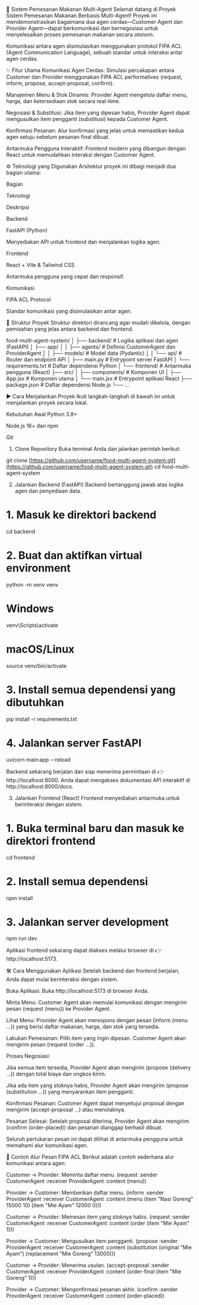 🍔 Sistem Pemesanan Makanan Multi-Agent
Selamat datang di Proyek Sistem Pemesanan Makanan Berbasis Multi-Agent! Proyek ini mendemonstrasikan bagaimana dua agen cerdas—Customer Agent dan Provider Agent—dapat berkomunikasi dan bernegosiasi untuk menyelesaikan proses pemesanan makanan secara otonom.

Komunikasi antara agen disimulasikan menggunakan protokol FIPA ACL (Agent Communication Language), sebuah standar untuk interaksi antar agen cerdas.

✨ Fitur Utama
Komunikasi Agen Cerdas: Simulasi percakapan antara Customer dan Provider menggunakan FIPA ACL performatives (request, inform, propose, accept-proposal, confirm).

Manajemen Menu & Stok Dinamis: Provider Agent mengelola daftar menu, harga, dan ketersediaan stok secara real-time.

Negosiasi & Substitusi: Jika item yang dipesan habis, Provider Agent dapat mengusulkan item pengganti (substitusi) kepada Customer Agent.

Konfirmasi Pesanan: Alur konfirmasi yang jelas untuk memastikan kedua agen setuju sebelum pesanan final dibuat.

Antarmuka Pengguna Interaktif: Frontend modern yang dibangun dengan React untuk memudahkan interaksi dengan Customer Agent.

⚙️ Teknologi yang Digunakan
Arsitektur proyek ini dibagi menjadi dua bagian utama:

Bagian

Teknologi

Deskripsi

Backend

FastAPI (Python)

Menyediakan API untuk frontend dan menjalankan logika agen.

Frontend

React + Vite & Tailwind CSS

Antarmuka pengguna yang cepat dan responsif.

Komunikasi

FIPA ACL Protocol

Standar komunikasi yang disimulasikan antar agen.

📂 Struktur Proyek
Struktur direktori dirancang agar mudah dikelola, dengan pemisahan yang jelas antara backend dan frontend.

food-multi-agent-system/
│
├── backend/ # Logika aplikasi dan agen (FastAPI)
│ ├── app/
│ │ ├── agents/ # Definisi CustomerAgent dan ProviderAgent
│ │ ├── models/ # Model data (Pydantic)
│ │ └── api/ # Router dan endpoint API
│ ├── main.py # Entrypoint server FastAPI
│ └── requirements.txt # Daftar dependensi Python
│
└── frontend/ # Antarmuka pengguna (React)
├── src/
│ ├── components/ # Komponen UI
│ ├── App.jsx # Komponen utama
│ └── main.jsx # Entrypoint aplikasi React
├── package.json # Daftar dependensi Node.js
└── ...

▶️ Cara Menjalankan Proyek
Ikuti langkah-langkah di bawah ini untuk menjalankan proyek secara lokal.

Kebutuhan Awal
Python 3.8+

Node.js 16+ dan npm

Git

1. Clone Repository
   Buka terminal Anda dan jalankan perintah berikut:

git clone [https://github.com/username/food-multi-agent-system.git](https://github.com/username/food-multi-agent-system.git)
cd food-multi-agent-system

2. Jalankan Backend (FastAPI)
   Backend bertanggung jawab atas logika agen dan penyediaan data.

# 1. Masuk ke direktori backend

cd backend

# 2. Buat dan aktifkan virtual environment

python -m venv venv

# Windows

venv\Scripts\activate

# macOS/Linux

source venv/bin/activate

# 3. Install semua dependensi yang dibutuhkan

pip install -r requirements.txt

# 4. Jalankan server FastAPI

uvicorn main:app --reload

Backend sekarang berjalan dan siap menerima permintaan di 👉 http://localhost:8000.
Anda dapat mengakses dokumentasi API interaktif di http://localhost:8000/docs.

3. Jalankan Frontend (React)
   Frontend menyediakan antarmuka untuk berinteraksi dengan sistem.

# 1. Buka terminal baru dan masuk ke direktori frontend

cd frontend

# 2. Install semua dependensi

npm install

# 3. Jalankan server development

npm run dev

Aplikasi frontend sekarang dapat diakses melalui browser di 👉 http://localhost:5173.

🛠️ Cara Menggunakan Aplikasi
Setelah backend dan frontend berjalan, Anda dapat mulai berinteraksi dengan sistem.

Buka Aplikasi: Buka http://localhost:5173 di browser Anda.

Minta Menu: Customer Agent akan memulai komunikasi dengan mengirim pesan (request (menu)) ke Provider Agent.

Lihat Menu: Provider Agent akan merespons dengan pesan (inform (menu ...)) yang berisi daftar makanan, harga, dan stok yang tersedia.

Lakukan Pemesanan: Pilih item yang ingin dipesan. Customer Agent akan mengirim pesan (request (order ...)).

Proses Negosiasi:

Jika semua item tersedia, Provider Agent akan mengirim (propose (delivery ...)) dengan total biaya dan ongkos kirim.

Jika ada item yang stoknya habis, Provider Agent akan mengirim (propose (substitution ...)) yang menyarankan item pengganti.

Konfirmasi Pesanan: Customer Agent dapat menyetujui proposal dengan mengirim (accept-proposal ...) atau menolaknya.

Pesanan Selesai: Setelah proposal diterima, Provider Agent akan mengirim (confirm (order-placed)) dan pesanan dianggap berhasil dibuat.

Seluruh pertukaran pesan ini dapat dilihat di antarmuka pengguna untuk memahami alur komunikasi agen.

💬 Contoh Alur Pesan FIPA ACL
Berikut adalah contoh sederhana alur komunikasi antara agen:

Customer → Provider: Meminta daftar menu.
(request :sender CustomerAgent :receiver ProviderAgent :content (menu))

Provider → Customer: Memberikan daftar menu.
(inform :sender ProviderAgent :receiver CustomerAgent :content (menu (item "Nasi Goreng" 15000 10) (item "Mie Ayam" 12000 0)))

Customer → Provider: Memesan item yang stoknya habis.
(request :sender CustomerAgent :receiver CustomerAgent :content (order (item "Mie Ayam" 1)))

Provider → Customer: Mengusulkan item pengganti.
(propose :sender ProviderAgent :receiver CustomerAgent :content (substitution (original "Mie Ayam") (replacement "Mie Goreng" 13000)))

Customer → Provider: Menerima usulan.
(accept-proposal :sender CustomerAgent :receiver ProviderAgent :content (order-final (item "Mie Goreng" 1)))

Provider → Customer: Mengonfirmasi pesanan akhir.
(confirm :sender ProviderAgent :receiver CustomerAgent :content (order-placed))
